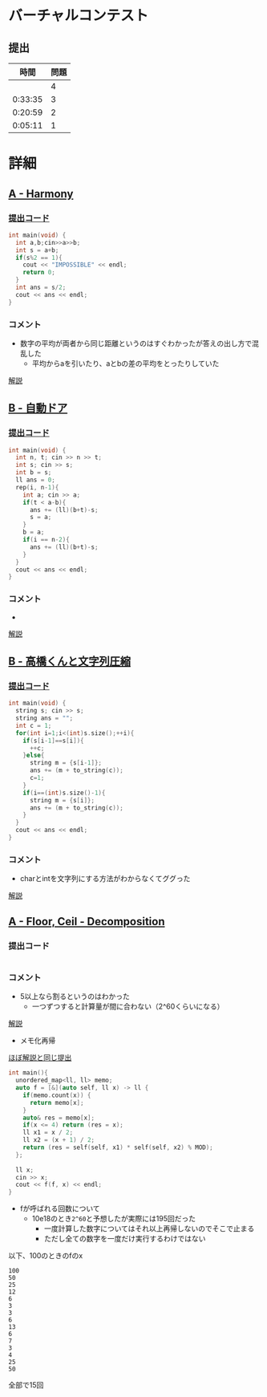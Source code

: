 # バーチャルコンテスト

## 提出
|  時間  |  問題  |
| ---- | ---- |
|  | 4 |
| 0:33:35 | 3 |
| 0:20:59 | 2 |
| 0:05:11 | 1 |

# 詳細
## [A - Harmony](https://atcoder.jp/contests/abc135/tasks/abc135_a)
### [提出コード](https://atcoder.jp/contests/abc135/submissions/32180514)
```c++
int main(void) {
  int a,b;cin>>a>>b;
  int s = a+b;
  if(s%2 == 1){
    cout << "IMPOSSIBLE" << endl;
    return 0;
  }
  int ans = s/2;
  cout << ans << endl;
}
```

### コメント

* 数字の平均が両者から同じ距離というのはすぐわかったが答えの出し方で混乱した
    * 平均からaを引いたり、aとbの差の平均をとったりしていた

[解説](https://blog.hamayanhamayan.com/entry/2019/07/28/111800)


## [B - 自動ドア](https://atcoder.jp/contests/abc024/tasks/abc024_b)
### [提出コード](https://atcoder.jp/contests/abc024/submissions/32180809)
```c++
int main(void) {
  int n, t; cin >> n >> t;
  int s; cin >> s;
  int b = s;
  ll ans = 0;
  rep(i, n-1){
    int a; cin >> a;
    if(t < a-b){
      ans += (ll)(b+t)-s;
      s = a;
    }
    b = a;
    if(i == n-2){
      ans += (ll)(b+t)-s;
    }
  }
  cout << ans << endl;
}
```

### コメント

* 

[解説](https://www.slideshare.net/chokudai/abc024)


## [B - 高橋くんと文字列圧縮](https://atcoder.jp/contests/abc019/tasks/abc019_2)
### [提出コード](https://atcoder.jp/contests/abc019/submissions/32181044)

```c++
int main(void) {
  string s; cin >> s;
  string ans = "";
  int c = 1;
  for(int i=1;i<(int)s.size();++i){
    if(s[i-1]==s[i]){
      ++c;
    }else{
      string m = {s[i-1]};
      ans += (m + to_string(c));
      c=1;
    }
    if(i==(int)s.size()-1){
      string m = {s[i]};
      ans += (m + to_string(c));
    }
  }
  cout << ans << endl;
}
```

### コメント
* charとintを文字列にする方法がわからなくてググった

[解説](https://www.slideshare.net/chokudai/abc019)


## [A - Floor, Ceil - Decomposition](https://atcoder.jp/contests/arc135/tasks/arc135_a)
### 提出コード

```c++

```

### コメント
* 5以上なら割るというのはわかった
    * 一つずつすると計算量が間に合わない（2^60くらいになる）

[解説](https://atcoder.jp/contests/arc135/editorial/3352)

* メモ化再帰

[ほぼ解説と同じ提出](https://atcoder.jp/contests/arc135/submissions/32181916)

```c++
int main(){
  unordered_map<ll, ll> memo;
  auto f = [&](auto self, ll x) -> ll {
    if(memo.count(x)) {
      return memo[x];
    }
    auto& res = memo[x];
    if(x <= 4) return (res = x);
    ll x1 = x / 2;
    ll x2 = (x + 1) / 2;
    return (res = self(self, x1) * self(self, x2) % MOD);
  };
  
  ll x;
  cin >> x;
  cout << f(f, x) << endl;
}
```

* fが呼ばれる回数について
    * 10e18のとき```2^60```と予想したが実際には195回だった
        * 一度計算した数字についてはそれ以上再帰しないのでそこで止まる
        * ただし全ての数字を一度だけ実行するわけではない

以下、100のときのfのx

```
100
50
25
12
6
3
3
6
13
6
7
3
4
25
50
```
全部で15回
